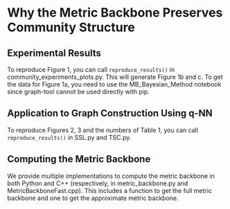 # Why the Metric Backbone Preserves Community Structure

## Experimental Results

To reproduce Figure 1, you can call ```reproduce_results()``` in community_experiments_plots.py. This will generate Figure 1b and c. 
To get the data for Figure 1a, you need to use the MB_Bayesian_Method notebook since graph-tool cannot be used directly with pip. 

## Application to Graph Construction Using q-NN

To reproduce Figures 2, 3 and the numbers of Table 1, you can call ```reproduce_results()``` in SSL.py and TSC.py. 

## Computing the Metric Backbone

We provide multiple implementations to compute the metric backbone in both Python and C++ (respectively, in metric_backbone.py and MetricBackboneFast.cpp). This includes a function to get the full metric backbone and one to get the approximate metric backbone.
